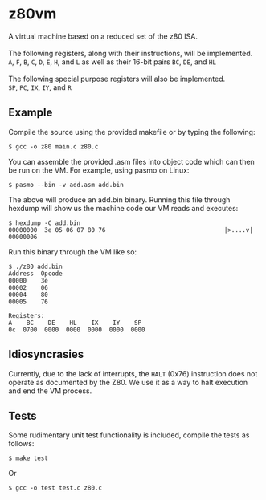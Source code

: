 # z80vm
A virtual machine based on a reduced set of the z80 ISA.</br>
<br/>
The following registers, along with their instructions, will be implemented.<br/>
`A`, `F`, `B`, `C`, `D`, `E`, `H`, and `L` as well as their 16-bit pairs `BC`, `DE`, and `HL`<br/>
</br>
The following special purpose registers will also be implemented.</br>
`SP`, `PC`, `IX`, `IY`, and `R` 

## Example
Compile the source using the provided makefile or by typing the following:

```
$ gcc -o z80 main.c z80.c
```

You can assemble the provided .asm files into object code which can then be run on the VM.
For example, using pasmo on Linux:

```
$ pasmo --bin -v add.asm add.bin
```

The above will produce an add.bin binary.  Running this file through hexdump will show us the machine code our VM reads and executes:

```
$ hexdump -C add.bin
00000000  3e 05 06 07 80 76                                 |>....v|
00000006 
```

Run this binary through the VM like so:

```
$ ./z80 add.bin
Address  Opcode
00000    3e
00002    06
00004    80
00005    76

Registers:
A    BC    DE    HL    IX    IY    SP
0c  0700  0000  0000  0000  0000  0000
```

## Idiosyncrasies
Currently, due to the lack of interrupts, the `HALT` (0x76) instruction does not operate as documented by the Z80.  We use it as a way to halt execution and end the VM process.

## Tests
Some rudimentary unit test functionality is included, compile the tests as follows:

```
$ make test
```
Or
```
$ gcc -o test test.c z80.c
```
